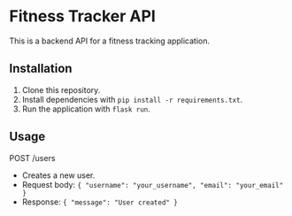 # Fitness Tracker API

This is a backend API for a fitness tracking application.

## Installation

1. Clone this repository.
2. Install dependencies with `pip install -r requirements.txt`.
3. Run the application with `flask run`.

## Usage

POST /users
- Creates a new user.
- Request body: `{ "username": "your_username", "email": "your_email" }`
- Response: `{ "message": "User created" }`

